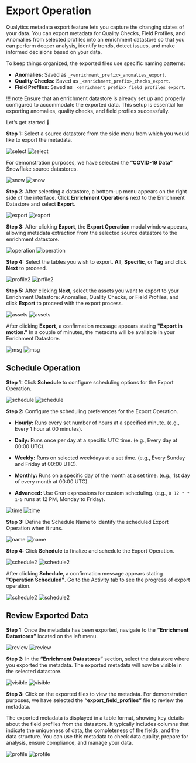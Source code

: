 # Export Operation

Qualytics metadata export feature lets you capture the changing states of your data. You can export metadata for Quality Checks, Field Profiles, and Anomalies from selected profiles into an enrichment datastore so that you can perform deeper analysis, identify trends, detect issues, and make informed decisions based on your data.

To keep things organized, the exported files use specific naming patterns:

* **Anomalies:** Saved as `_<enrichment_prefix>_anomalies_export`.  
* **Quality Checks:** Saved as `_<enrichment_prefix>_checks_export`.  
* **Field Profiles:** Saved as `_<enrichment_prefix>_field_profiles_export`.

!!! note 
    Ensure that an enrichment datastore is already set up and properly configured to accommodate the exported data. This setup is essential for exporting anomalies, quality checks, and field profiles successfully. 

Let’s get started 🚀

**Step 1:** Select a source datastore from the side menu from which you would like to export the metadata.

![select](../assets/container/export-operation/select-light.png#only-light)
![select](../assets/container/export-operation/select-dark.png#only-dark)

For demonstration purposes, we have selected the **“COVID-19 Data”** Snowflake source datastores.

![snow](../assets/container/export-operation/snow-light.png#only-light)
![snow](../assets/container/export-operation/snow-dark.png#only-dark)

**Step 2:** After selecting a datastore, a bottom-up menu appears on the right side of the interface. Click **Enrichment Operations** next to the Enrichment Datastore and select **Export**.

![export](../assets/container/export-operation/export-light.png#only-light)
![export](../assets/container/export-operation/export-dark.png#only-dark)

**Step 3:** After clicking **Export**, the **Export Operation** modal window appears, allowing metadata extraction from the selected source datastore to the enrichment datastore. 

![operation](../assets/container/export-operation/operation-light.png#only-light)
![operation](../assets/container/export-operation/operation-dark.png#only-dark)

**Step 4:** Select the tables you wish to export. **All**, **Specific**, or **Tag** and click **Next** to proceed.

![profile2](../assets/container/export-operation/profile2-light.png#only-light)
![prfile2](../assets/container/export-operation/profile2-dark.png#only-dark)

**Step 5:** After clicking **Next**, select the assets you want to export to your Enrichment Datastore: Anomalies, Quality Checks, or Field Profiles, and click **Export** to proceed with the export process.

![assets](../assets/container/export-operation/assest-light.png#only-light)
![assets](../assets/container/export-operation/assest-dark.png#only-dark)

After clicking **Export**, a confirmation message appears stating **"Export in motion."** In a couple of minutes, the metadata will be available in your Enrichment Datastore.

![msg](../assets/container/export-operation/msg-light.png#only-light)
![msg](../assets/container/export-operation/msg-dark.png#only-dark)

## Schedule Operation

**Step 1:** Click **Schedule** to configure scheduling options for the Export Operation.

![schedule](../assets/container/export-operation/schedule-light-1.png#only-light)
![schedule](../assets/container/export-operation/schedule-dark-1.png#only-dark)

**Step 2:** Configure the scheduling preferences for the Export Operation.

* **Hourly:** Runs every set number of hours at a specified minute. (e.g., Every 1 hour at 00 minutes).

* **Daily:** Runs once per day at a specific UTC time. (e.g., Every day at 00:00 UTC).

* **Weekly:** Runs on selected weekdays at a set time. (e.g., Every Sunday and Friday at 00:00 UTC).

* **Monthly:** Runs on a specific day of the month at a set time. (e.g., 1st day of every month at 00:00 UTC).

* **Advanced:** Use Cron expressions for custom scheduling. (e.g., `0 12 * * 1-5` runs at 12 PM, Monday to Friday).

![time](../assets/container/export-operation/time-light-1.png#only-light)
![time](../assets/container/export-operation/time-dark-1.png#only-dark)

**Step 3:** Define the Schedule Name to identify the scheduled Export Operation when it runs.

![name](../assets/container/export-operation/name-light-1.png#only-light)
![name](../assets/container/export-operation/name-dark-1.png#only-dark)

**Step 4:** Click **Schedule** to finalize and schedule the Export Operation.

![schedule2](../assets/container/export-operation/schedule-light.png#only-light)
![schedule2](../assets/container/export-operation/schedule-dark.png#only-dark)

After clicking **Schedule**, a confirmation message appears stating **"Operation Scheduled"**. Go to the Activity tab to see the progress of export operation.

![schedule2](../assets/container/export-operation/operation-scheduled-light.png#only-light)
![schedule2](../assets/container/export-operation/operation-scheduled-dark.png#only-dark)

## Review Exported Data

**Step 1:** Once the metadata has been exported, navigate to the **“Enrichment Datastores”** located on the left menu.

![review](../assets/container/export-operation/review-light.png#only-light)
![review](../assets/container/export-operation/review-dark.png#only-dark)

**Step 2:** In the **“Enrichment Datastores”** section, select the datastore where you exported the metadata. The exported metadata will now be visible in the selected datastore.

![visible](../assets/container/export-operation/visible-light.png#only-light)
![visible](../assets/container/export-operation/visible-dark.png#only-dark)

**Step 3:** Click on the exported files to view the metadata. For demonstration purposes, we have selected the **“export_field_profiles”** file to review the metadata.

The exported metadata is displayed in a table format, showing key details about the field profiles from the datastore. It typically includes columns that indicate the uniqueness of data, the completeness of the fields, and the data structure. You can use this metadata to check data quality, prepare for analysis, ensure compliance, and manage your data.

![profile](../assets/container/export-operation/profile-light.png#only-light)
![profile](../assets/container/export-operation/profile-dark.png#only-dark)
                                                         